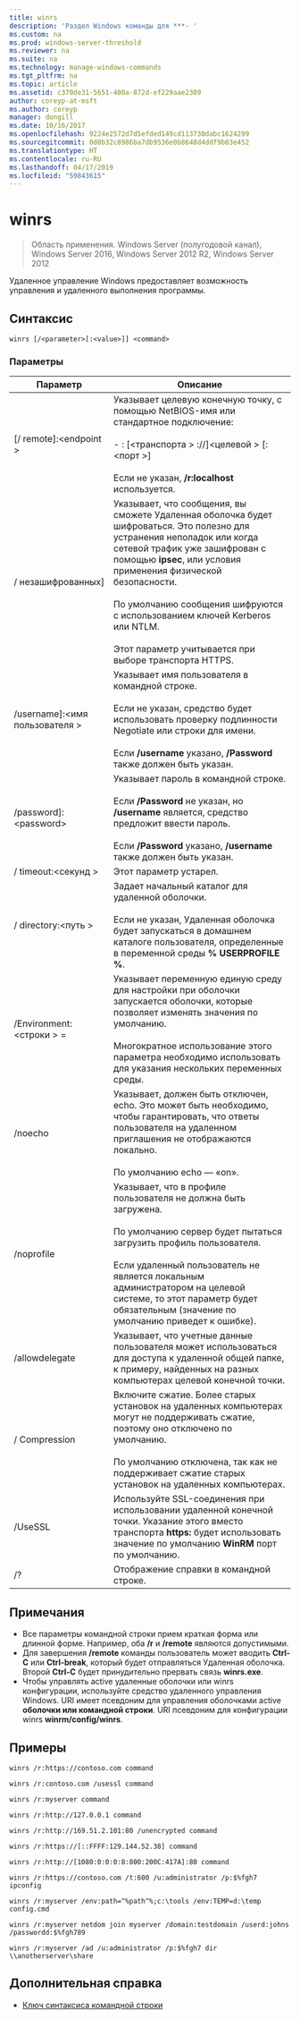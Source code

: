 ```yaml
---
title: winrs
description: 'Раздел Windows команды для ***- '
ms.custom: na
ms.prod: windows-server-threshold
ms.reviewer: na
ms.suite: na
ms.technology: manage-windows-commands
ms.tgt_pltfrm: na
ms.topic: article
ms.assetid: c370de31-5651-400a-872d-ef229aae2309
author: coreyp-at-msft
ms.author: coreyp
manager: dongill
ms.date: 10/16/2017
ms.openlocfilehash: 9224e2572d7d5efded149cd113730dabc1624299
ms.sourcegitcommit: 0d0b32c8986ba7db9536e0b8648d4ddf9b03e452
ms.translationtype: HT
ms.contentlocale: ru-RU
ms.lasthandoff: 04/17/2019
ms.locfileid: "59843615"
---
```

# <a name="winrs"></a>winrs

>Область применения. Windows Server (полугодовой канал), Windows Server 2016, Windows Server 2012 R2, Windows Server 2012

Удаленное управление Windows предоставляет возможность управления и удаленного выполнения программы.   
## <a name="syntax"></a>Синтаксис  
```  
winrs [/<parameter>[:<value>]] <command>  
```  
### <a name="parameters"></a>Параметры  
|Параметр|Описание|  
|-------|--------|  
|[/ remote]:\<endpoint >|Указывает целевую конечную точку, с помощью NetBIOS-имя или стандартное подключение:<br /><br />-   <url>: [\<транспорта > ://]\<целевой > [:\<порт >]<br /><br />Если не указан, **/r:localhost** используется.|  
|/ незашифрованных]|Указывает, что сообщения, вы сможете Удаленная оболочка будет шифроваться. Это полезно для устранения неполадок или когда сетевой трафик уже зашифрован с помощью **ipsec**, или условия применения физической безопасности.<br /><br />По умолчанию сообщения шифруются с использованием ключей Kerberos или NTLM.<br /><br />Этот параметр учитывается при выборе транспорта HTTPS.|  
|/username]:\<имя пользователя >|Указывает имя пользователя в командной строке.<br /><br />Если не указан, средство будет использовать проверку подлинности Negotiate или строки для имени.<br /><br />Если **/username** указано, **/Password** также должен быть указан.|  
|/password]:\<password>|Указывает пароль в командной строке.<br /><br />Если **/Password** не указан, но **/username** является, средство предложит ввести пароль.<br /><br />Если **/Password** указано, **/username** также должен быть указан.|  
|/ timeout:\<секунд >|Этот параметр устарел.|  
|/ directory:\<путь >|Задает начальный каталог для удаленной оболочки.<br /><br />Если не указан, Удаленная оболочка будет запускаться в домашнем каталоге пользователя, определенные в переменной среды **% USERPROFILE %**.|  
|/Environment:\<строки > =<value>|Указывает переменную единую среду для настройки при оболочки запускается оболочки, которые позволяет изменять значения по умолчанию.<br /><br />Многократное использование этого параметра необходимо использовать для указания нескольких переменных среды.|  
|/noecho|Указывает, должен быть отключен, echo. Это может быть необходимо, чтобы гарантировать, что ответы пользователя на удаленном приглашения не отображаются локально.<br /><br />По умолчанию echo — «on».|  
|/noprofile|Указывает, что в профиле пользователя не должна быть загружена.<br /><br />По умолчанию сервер будет пытаться загрузить профиль пользователя.<br /><br />Если удаленный пользователь не является локальным администратором на целевой системе, то этот параметр будет обязательным (значение по умолчанию приведет к ошибке).|  
|/allowdelegate|Указывает, что учетные данные пользователя может использоваться для доступа к удаленной общей папке, к примеру, найденных на разных компьютерах целевой конечной точки.|  
|/ Compression|Включите сжатие.  Более старых установок на удаленных компьютерах могут не поддерживать сжатие, поэтому оно отключено по умолчанию.<br /><br />По умолчанию отключена, так как не поддерживает сжатие старых установок на удаленных компьютерах.|  
|/UseSSL|Используйте SSL-соединения при использовании удаленной конечной точки.  Указание этого вместо транспорта **https:** будет использовать значение по умолчанию **WinRM** порт по умолчанию.|  
|/?|Отображение справки в командной строке.|  

## <a name="remarks"></a>Примечания  
-   Все параметры командной строки прием краткая форма или длинной форме. Например, оба **/r** и **/remote** являются допустимыми.  
-   Для завершения **/remote** команды пользователь может вводить **Ctrl-C** или **Ctrl-break**, который будет отправляться Удаленная оболочка. Второй **Ctrl-C** будет принудительно прервать связь **winrs.exe**.  
-   Чтобы управлять active удаленные оболочки или winrs конфигурации, используйте средство удаленного управления Windows.  URI имеет псевдоним для управления оболочками active **оболочки или командной строки**.  URI псевдоним для конфигурации winrs **winrm/config/winrs**.  

## <a name="BKMK_Examples"></a>Примеры  
```  
winrs /r:https://contoso.com command  
```  
```  
winrs /r:contoso.com /usessl command  
```  
```  
winrs /r:myserver command  
```  
```  
winrs /r:http://127.0.0.1 command  
```  
```  
winrs /r:http://169.51.2.101:80 /unencrypted command  
```  
```  
winrs /r:https://[::FFFF:129.144.52.38] command  
```  
```  
winrs /r:http://[1080:0:0:0:8:800:200C:417A]:80 command  
```  
```  
winrs /r:https://contoso.com /t:600 /u:administrator /p:$%fgh7 ipconfig  
```  
```  
winrs /r:myserver /env:path=^%path^%;c:\tools /env:TEMP=d:\temp config.cmd  
```  
```  
winrs /r:myserver netdom join myserver /domain:testdomain /userd:johns /passwordd:$%fgh789  
```  
```  
winrs /r:myserver /ad /u:administrator /p:$%fgh7 dir \\anotherserver\share  
```  

## <a name="additional-references"></a>Дополнительная справка  
-   [Ключ синтаксиса командной строки](command-line-syntax-key.md)  
  

